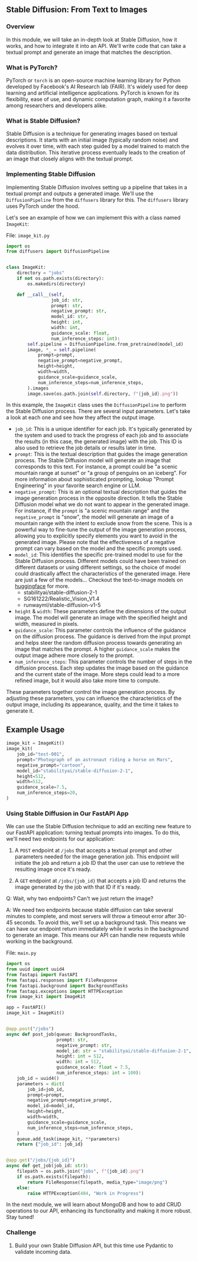 ## Stable Diffusion: From Text to Images

### Overview

In this module, we will take an in-depth look at Stable Diffusion, how it works, and how to integrate it into an API. We'll write code that can take a textual prompt and generate an image that matches the description.

### What is PyTorch?

PyTorch or `torch` is an open-source machine learning library for Python developed by Facebook's AI Research lab (FAIR). It's widely used for deep learning and artificial intelligence applications. PyTorch is known for its flexibility, ease of use, and dynamic computation graph, making it a favorite among researchers and developers alike.

### What is Stable Diffusion?

Stable Diffusion is a technique for generating images based on textual descriptions. It starts with an initial image (typically random noise) and evolves it over time, with each step guided by a model trained to match the data distribution. This iterative process eventually leads to the creation of an image that closely aligns with the textual prompt.

### Implementing Stable Diffusion

Implementing Stable Diffusion involves setting up a pipeline that takes in a textual prompt and outputs a generated image. We'll use the `DiffusionPipeline` from the `diffusers` library for this. The `diffusers` library uses PyTorch under the hood.

Let's see an example of how we can implement this with a class named `ImageKit`:

File: `image_kit.py`

```python
import os
from diffusers import DiffusionPipeline


class ImageKit:
    directory = "jobs"
    if not os.path.exists(directory):
        os.makedirs(directory)

    def __call__(self,
                 job_id: str,
                 prompt: str,
                 negative_prompt: str,
                 model_id: str,
                 height: int,
                 width: int,
                 guidance_scale: float,
                 num_inference_steps: int):
        self.pipeline = DiffusionPipeline.from_pretrained(model_id)
        image, *_ = self.pipeline(
            prompt=prompt,
            negative_prompt=negative_prompt,
            height=height,
            width=width,
            guidance_scale=guidance_scale,
            num_inference_steps=num_inference_steps,
        ).images
        image.save(os.path.join(self.directory, f"{job_id}.png"))

```

In this example, the `ImageKit` class uses the `DiffusionPipeline` to perform the Stable Diffusion process. There are several input parameters. Let's take a look at each one and see how they affect the output image.

- `job_id`: This is a unique identifier for each job. It's typically generated by the system and used to track the progress of each job and to associate the results (in this case, the generated image) with the job. This ID is also used to retrieve the job details or results later in time.
- `prompt`: This is the textual description that guides the image generation process. The Stable Diffusion model will generate an image that corresponds to this text. For instance, a prompt could be "a scenic mountain range at sunset" or "a group of penguins on an iceberg". For more information about sophisticated prompting, lookup "Prompt Engineering" in your favorite search engine or LLM.
- `negative_prompt`: This is an optional textual description that guides the image generation process in the opposite direction. It tells the Stable Diffusion model what we do not want to appear in the generated image. For instance, if the `prompt` is "a scenic mountain range" and the `negative_prompt` is "snow", the model will generate an image of a mountain range with the intent to exclude snow from the scene. This is a powerful way to fine-tune the output of the image generation process, allowing you to explicitly specify elements you want to avoid in the generated image. Please note that the effectiveness of a negative prompt can vary based on the model and the specific prompts used.
- `model_id`: This identifies the specific pre-trained model to use for the Stable Diffusion process. Different models could have been trained on different datasets or using different settings, so the choice of model could drastically affect the characteristics of the generated image. Here are just a few of the models... Checkout the text-to-image models on [huggingface](https://huggingface.co/models?pipeline_tag=text-to-image&sort=trending) for more.
    - stabilityai/stable-diffusion-2-1
    - SG161222/Realistic_Vision_V1.4
    - runwayml/stable-diffusion-v1-5
- `height` & `width`: These parameters define the dimensions of the output image. The model will generate an image with the specified height and width, measured in pixels.
- `guidance_scale`: This parameter controls the influence of the guidance on the diffusion process. The guidance is derived from the input prompt and helps steer the random diffusion process towards generating an image that matches the prompt. A higher `guidance_scale` makes the output image adhere more closely to the prompt.
- `num_inference_steps`: This parameter controls the number of steps in the diffusion process. Each step updates the image based on the guidance and the current state of the image. More steps could lead to a more refined image, but it would also take more time to compute.

These parameters together control the image generation process. By adjusting these parameters, you can influence the characteristics of the output image, including its appearance, quality, and the time it takes to generate it.

## Example Usage

```python
image_kit = ImageKit()
image_kit(
    job_id="test-001",
    prompt="Photograph of an astronaut riding a horse on Mars",
    negative_prompt="cartoon",
    model_id="stabilityai/stable-diffusion-2-1",
    height=512,
    width=512,
    guidance_scale=7.5,
    num_inference_steps=20,
)
```

### Using Stable Diffusion in Our FastAPI App

We can use the Stable Diffusion technique to add an exciting new feature to our FastAPI application: turning textual prompts into images. To do this, we'll need two endpoints for our application:

1. A `POST` endpoint at `/jobs` that accepts a textual prompt and other parameters needed for the image generation job. This endpoint will initiate the job and return a job ID that the user can use to retrieve the resulting image once it's ready.

2. A `GET` endpoint at `/jobs/{job_id}` that accepts a job ID and returns the image generated by the job with that ID if it's ready.

Q: Wait, why two endpoints? Can't we just return the image?

A: We need two endpoints because stable diffusion can take several minutes to complete, and most servers will throw a timeout error after 30-45 seconds. To avoid this, we'll set up a background task. This means we can have our endpoint return immediately while it works in the background to generate an image. This means our API can handle new requests while working in the background.

File: `main.py`

```python
import os
from uuid import uuid4
from fastapi import FastAPI
from fastapi.responses import FileResponse
from fastapi.background import BackgroundTasks
from fastapi.exceptions import HTTPException
from image_kit import ImageKit

app = FastAPI()
image_kit = ImageKit()


@app.post("/jobs")
async def post_job(queue: BackgroundTasks,
                   prompt: str,
                   negative_prompt: str,
                   model_id: str = "stabilityai/stable-diffusion-2-1",
                   height: int = 512,
                   width: int = 512,
                   guidance_scale: float = 7.5,
                   num_inference_steps: int = 100):
    job_id = uuid4()
    parameters = dict(
        job_id=job_id,
        prompt=prompt,
        negative_prompt=negative_prompt,
        model_id=model_id,
        height=height,
        width=width,
        guidance_scale=guidance_scale,
        num_inference_steps=num_inference_steps,
    )
    queue.add_task(image_kit, **parameters)
    return {"job_id": job_id}


@app.get("/jobs/{job_id}")
async def get_job(job_id: str):
    filepath = os.path.join("jobs", f"{job_id}.png")
    if os.path.exists(filepath):
        return FileResponse(filepath, media_type="image/png")
    else:
        raise HTTPException(404, "Work in Progress")

```

In the next module, we will learn about MongoDB and how to add CRUD operations to our API, enhancing its functionality and making it more robust. Stay tuned!

### Challenge
1. Build your own Stable Diffusion API, but this time use Pydantic to validate incoming data.
